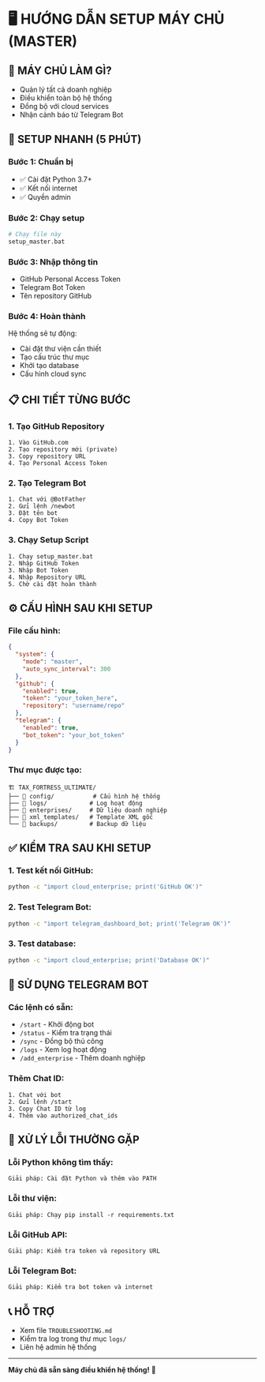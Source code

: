 # 🖥️ HƯỚNG DẪN SETUP MÁY CHỦ (MASTER)

## 🎯 **MÁY CHỦ LÀM GÌ?**
- Quản lý tất cả doanh nghiệp
- Điều khiển toàn bộ hệ thống
- Đồng bộ với cloud services
- Nhận cảnh báo từ Telegram Bot

## 🚀 **SETUP NHANH (5 PHÚT)**

### **Bước 1: Chuẩn bị**
- ✅ Cài đặt Python 3.7+
- ✅ Kết nối internet
- ✅ Quyền admin

### **Bước 2: Chạy setup**
```bash
# Chạy file này
setup_master.bat
```

### **Bước 3: Nhập thông tin**
- GitHub Personal Access Token
- Telegram Bot Token
- Tên repository GitHub

### **Bước 4: Hoàn thành**
Hệ thống sẽ tự động:
- Cài đặt thư viện cần thiết
- Tạo cấu trúc thư mục
- Khởi tạo database
- Cấu hình cloud sync

## 📋 **CHI TIẾT TỪNG BƯỚC**

### **1. Tạo GitHub Repository**
```
1. Vào GitHub.com
2. Tạo repository mới (private)
3. Copy repository URL
4. Tạo Personal Access Token
```

### **2. Tạo Telegram Bot**
```
1. Chat với @BotFather
2. Gửi lệnh /newbot
3. Đặt tên bot
4. Copy Bot Token
```

### **3. Chạy Setup Script**
```
1. Chạy setup_master.bat
2. Nhập GitHub Token
3. Nhập Bot Token
4. Nhập Repository URL
5. Chờ cài đặt hoàn thành
```

## ⚙️ **CẤU HÌNH SAU KHI SETUP**

### **File cấu hình:**
```json
{
  "system": {
    "mode": "master",
    "auto_sync_interval": 300
  },
  "github": {
    "enabled": true,
    "token": "your_token_here",
    "repository": "username/repo"
  },
  "telegram": {
    "enabled": true,
    "bot_token": "your_bot_token"
  }
}
```

### **Thư mục được tạo:**
```
🏗️ TAX_FORTRESS_ULTIMATE/
├── 📁 config/           # Cấu hình hệ thống
├── 📁 logs/            # Log hoạt động
├── 📁 enterprises/     # Dữ liệu doanh nghiệp
├── 📁 xml_templates/   # Template XML gốc
└── 📁 backups/         # Backup dữ liệu
```

## ✅ **KIỂM TRA SAU KHI SETUP**

### **1. Test kết nối GitHub:**
```bash
python -c "import cloud_enterprise; print('GitHub OK')"
```

### **2. Test Telegram Bot:**
```bash
python -c "import telegram_dashboard_bot; print('Telegram OK')"
```

### **3. Test database:**
```bash
python -c "import cloud_enterprise; print('Database OK')"
```

## 🤖 **SỬ DỤNG TELEGRAM BOT**

### **Các lệnh có sẵn:**
- `/start` - Khởi động bot
- `/status` - Kiểm tra trạng thái
- `/sync` - Đồng bộ thủ công
- `/logs` - Xem log hoạt động
- `/add_enterprise` - Thêm doanh nghiệp

### **Thêm Chat ID:**
```
1. Chat với bot
2. Gửi lệnh /start
3. Copy Chat ID từ log
4. Thêm vào authorized_chat_ids
```

## 🔧 **XỬ LÝ LỖI THƯỜNG GẶP**

### **Lỗi Python không tìm thấy:**
```
Giải pháp: Cài đặt Python và thêm vào PATH
```

### **Lỗi thư viện:**
```
Giải pháp: Chạy pip install -r requirements.txt
```

### **Lỗi GitHub API:**
```
Giải pháp: Kiểm tra token và repository URL
```

### **Lỗi Telegram Bot:**
```
Giải pháp: Kiểm tra bot token và internet
```

## 📞 **HỖ TRỢ**
- Xem file `TROUBLESHOOTING.md`
- Kiểm tra log trong thư mục `logs/`
- Liên hệ admin hệ thống

---
**Máy chủ đã sẵn sàng điều khiển hệ thống!** 🎯
